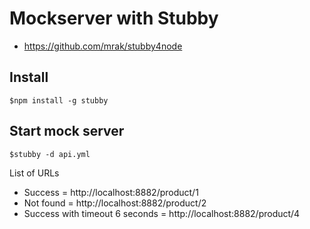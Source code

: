 # Mockserver with Stubby
* https://github.com/mrak/stubby4node

## Install
```
$npm install -g stubby
```

## Start mock server
```
$stubby -d api.yml
```
List of URLs
* Success = http://localhost:8882/product/1
* Not found = http://localhost:8882/product/2
* Success with timeout 6 seconds = http://localhost:8882/product/4

